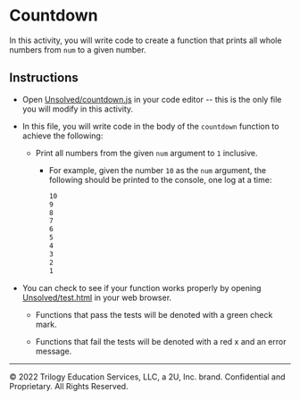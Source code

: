 # Countdown

In this activity, you will write code to create a function that prints all whole numbers from `num` to a given number.

## Instructions

* Open [Unsolved/countdown.js](./Unsolved/countdown.js) in your code editor -- this is the only file you will modify in this activity.

* In this file, you will write code in the body of the `countdown` function to achieve the following:

  * Print all numbers from the given `num` argument to `1` inclusive.

    * For example, given the number `10` as the `num` argument, the following should be printed to the console, one log at a time:

      ```bash
      10
      9
      8
      7
      6
      5
      4
      3
      2
      1
      ```

* You can check to see if your function works properly by opening [Unsolved/test.html](./Unsolved/test.html) in your web browser.

  * Functions that pass the tests will be denoted with a green check mark.

  * Functions that fail the tests will be denoted with a red x and an error message.

---
© 2022 Trilogy Education Services, LLC, a 2U, Inc. brand. Confidential and Proprietary. All Rights Reserved.
